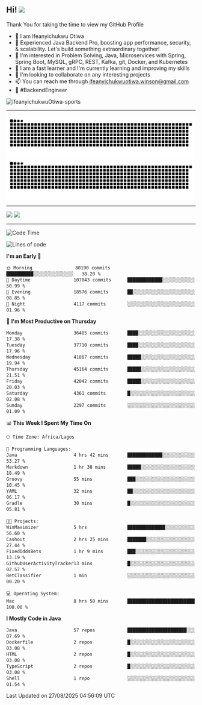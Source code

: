 <!-- BLOG-POST-LIST:START --><!-- BLOG-POST-LIST:END -->

## Hi! <img src="https://media.giphy.com/media/hvRJCLFzcasrR4ia7z/giphy.gif" width="4%"> 

Thank You for taking the time to view my GitHub Profile

- 👋 I am Ifeanyichukwu Otiwa
- 🚀 Experienced Java Backend Pro, boosting app performance, security, & scalability. Let's build something extraordinary together!
- 👀 I'm interested in Problem Solving, Java, Microservices with Spring, Spring Boot, MySQL, gRPC, REST, Kafka, git, Docker, and Kubernetes
- 🌱 I am a fast learner and I'm currently learning and improving my skills
- 💞️ I'm looking to collaborate on any interesting projects
- 📫 You can reach me through ifeanyichukwuotiwa.winson@gmail.com
- 🚀 #BackendEngineer

<p align="left" marginTop="10px"> <img src="https://komarev.com/ghpvc/?username=ifeanyichukwuOtiwa-sports&label=Profile%20views&color=0e75b6&style=for-the-badge" alt="ifeanyichukwuOtiwa-sports" /> </p>

***

<!--🐍📈SNAKEGRAPH / 🌐WEBSITE: https://github.com/Platane/snk -->
![github contribution grid snake animation](https://raw.githubusercontent.com/ifeanyichukwuOtiwa-sports/ifeanyichukwuOtiwa-sports/output/github-contribution-grid-snake-dark.svg#gh-dark-mode-only)![github contribution grid snake animation](https://raw.githubusercontent.com/ifeanyichukwuOtiwa-sports/ifeanyichukwuOtiwa-sports/output/github-contribution-grid-snake.svg#gh-light-mode-only)

***

<p float="left">
  <img float="left" src="https://github-readme-stats.vercel.app/api?username=ifeanyichukwuOtiwa-sports&count_private=true&include_all_commits=true&theme=react&show_icons=true" />
  <img float="right" src="https://github-readme-stats.vercel.app/api/top-langs/?username=ifeanyichukwuOtiwa-sports&layout=compact&show_icons=true&theme=react" /> 
</p>

***



<!--START_SECTION:waka-->
![Code Time](http://img.shields.io/badge/Code%20Time-4%2C117%20hrs%2021%20mins-blue)

![Lines of code](https://img.shields.io/badge/From%20Hello%20World%20I%27ve%20Written-61.3%20million%20lines%20of%20code-blue)

**I'm an Early 🐤** 

```text
🌞 Morning                80190 commits       ██████████░░░░░░░░░░░░░░░   38.20 % 
🌆 Daytime                107043 commits      █████████████░░░░░░░░░░░░   50.99 % 
🌃 Evening                18576 commits       ██░░░░░░░░░░░░░░░░░░░░░░░   08.85 % 
🌙 Night                  4117 commits        ░░░░░░░░░░░░░░░░░░░░░░░░░   01.96 % 
```
📅 **I'm Most Productive on Thursday** 

```text
Monday                   36485 commits       ████░░░░░░░░░░░░░░░░░░░░░   17.38 % 
Tuesday                  37710 commits       ████░░░░░░░░░░░░░░░░░░░░░   17.96 % 
Wednesday                41867 commits       █████░░░░░░░░░░░░░░░░░░░░   19.94 % 
Thursday                 45164 commits       █████░░░░░░░░░░░░░░░░░░░░   21.51 % 
Friday                   42042 commits       █████░░░░░░░░░░░░░░░░░░░░   20.03 % 
Saturday                 4361 commits        █░░░░░░░░░░░░░░░░░░░░░░░░   02.08 % 
Sunday                   2297 commits        ░░░░░░░░░░░░░░░░░░░░░░░░░   01.09 % 
```


📊 **This Week I Spent My Time On** 

```text
🕑︎ Time Zone: Africa/Lagos

💬 Programming Languages: 
Java                     4 hrs 42 mins       █████████████░░░░░░░░░░░░   53.27 % 
Markdown                 1 hr 38 mins        █████░░░░░░░░░░░░░░░░░░░░   18.49 % 
Groovy                   55 mins             ███░░░░░░░░░░░░░░░░░░░░░░   10.45 % 
YAML                     32 mins             ██░░░░░░░░░░░░░░░░░░░░░░░   06.17 % 
Gradle                   30 mins             █░░░░░░░░░░░░░░░░░░░░░░░░   05.81 % 

🐱‍💻 Projects: 
WinMaximizer             5 hrs               ██████████████░░░░░░░░░░░   56.60 % 
Cashout                  2 hrs 25 mins       ███████░░░░░░░░░░░░░░░░░░   27.44 % 
FixedOddsBets            1 hr 9 mins         ███░░░░░░░░░░░░░░░░░░░░░░   13.19 % 
GithubUserActivityTracker13 mins             █░░░░░░░░░░░░░░░░░░░░░░░░   02.57 % 
BetClassifier            1 min               ░░░░░░░░░░░░░░░░░░░░░░░░░   00.20 % 

💻 Operating System: 
Mac                      8 hrs 50 mins       █████████████████████████   100.00 % 
```

**I Mostly Code in Java** 

```text
Java                     57 repos            ██████████████████████░░░   87.69 % 
Dockerfile               2 repos             █░░░░░░░░░░░░░░░░░░░░░░░░   03.08 % 
HTML                     2 repos             █░░░░░░░░░░░░░░░░░░░░░░░░   03.08 % 
TypeScript               2 repos             █░░░░░░░░░░░░░░░░░░░░░░░░   03.08 % 
Shell                    1 repo              ░░░░░░░░░░░░░░░░░░░░░░░░░   01.54 % 
```




 Last Updated on 27/08/2025 04:56:09 UTC
<!--END_SECTION:waka-->

<!--
<p align="center">
![trophy](https://github-profile-trophy.vercel.app/?username=ifeanyichukwuOtiwa-sports&theme=onedark) (https://github.com/ryo-ma/github-profile-trophy)
</p>
-->

<!---
ifeanyi-otiwa/ifeanyi-otiwa is a ✨ special ✨ repository because its `README.md` (this file) appears on your GitHub profile.
You can click the Preview link to take a look at your changes.
--->
